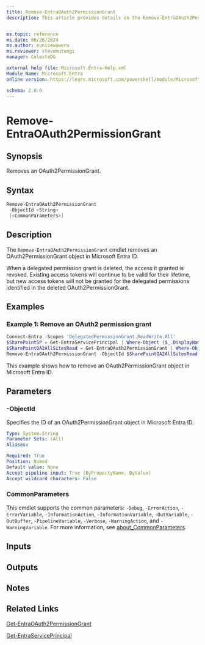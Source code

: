 ```yaml
---
title: Remove-EntraOAuth2PermissionGrant 
description: This article provides details on the Remove-EntraOAuth2PermissionGrant command.


ms.topic: reference
ms.date: 06/26/2024
ms.author: eunicewaweru
ms.reviewer: stevemutungi
manager: CelesteDG

external help file: Microsoft.Entra-Help.xml
Module Name: Microsoft.Entra
online version: https://learn.microsoft.com/powershell/module/Microsoft.Entra/Remove-EntraOAuth2PermissionGrant

schema: 2.0.0
---
```


# Remove-EntraOAuth2PermissionGrant

## Synopsis

Removes an OAuth2PermissionGrant.

## Syntax

```powershell
Remove-EntraOAuth2PermissionGrant
 -ObjectId <String>
 [<CommonParameters>]
```

## Description

The `Remove-EntraOAuth2PermissionGrant` cmdlet removes an OAuth2PermissionGrant object in Microsoft Entra ID.

When a delegated permission grant is deleted, the access it granted is revoked. Existing access tokens will continue to be valid for their lifetime, but new access tokens will not be granted for the delegated permissions identified in the deleted OAuth2PermissionGrant.

## Examples

### Example 1: Remove an OAuth2 permission grant

```powershell
Connect-Entra -Scopes 'DelegatedPermissionGrant.ReadWrite.All'
$SharePointSP = Get-EntraServicePrincipal | Where-Object {$_.DisplayName -eq 'Microsoft.SharePoint'}
$SharePointOA2AllSitesRead = Get-EntraOAuth2PermissionGrant | Where-Object {$_.ResourceId -eq $SharePointSP.ObjectId} | Where-Object {$_.Scope -eq 'AllSites.Read'}
Remove-EntraOAuth2PermissionGrant -ObjectId $SharePointOA2AllSitesRead.ObjectId
```

This example shows how to remove an OAuth2PermissionGrant object in Microsoft Entra ID.

## Parameters

### -ObjectId

Specifies the ID of an OAuth2PermissionGrant object in Microsoft Entra ID.

```yaml
Type: System.String
Parameter Sets: (All)
Aliases:

Required: True
Position: Named
Default value: None
Accept pipeline input: True (ByPropertyName, ByValue)
Accept wildcard characters: False
```

### CommonParameters

This cmdlet supports the common parameters: `-Debug`, `-ErrorAction`, `-ErrorVariable`, `-InformationAction`, `-InformationVariable`, `-OutVariable`, `-OutBuffer`, `-PipelineVariable`, `-Verbose`, `-WarningAction`, and `-WarningVariable`. For more information, see [about_CommonParameters](https://go.microsoft.com/fwlink/?LinkID=113216).

## Inputs

## Outputs

## Notes

## Related Links

[Get-EntraOAuth2PermissionGrant](Get-EntraOAuth2PermissionGrant.md)

[Get-EntraServicePrincipal](Get-EntraServicePrincipal.md)
